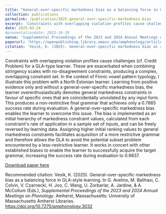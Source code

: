```yaml
---
title: "General-over-specific markedness bias as a balancing force in GLA-style learning"
collection: publications
permalink: /publication/2025-general-over-specific-markedness-bias
excerpt: 'Constraints with overlapping violation profiles cause challenges (cf. Credit Problem) for a GLA-type learner. These are exacerbated when combining stringency scales with no-disagreement constraints, producing a complex, overlapping constraint set. In the context of Finnic vowel pattern typology, I illustrate this problem with a North Estonian learner. Learning from positive evidence only and without a general-over-specific markedness bias, the learner overenthusiastically demotes general markedness constraints in favour of specific ones that are coincidentally unviolated by any input form. This produces a non-restrictive final grammar that achieves only a 0.7865 success rate during evaluation. A general-over-specific markedness bias enables the learner to overcome this issue. The bias is implemented as an initial hierarchy of markedness constraint values, calculated from each constraint's rate of application in a sample set of inputs, and can be freely reversed by learning data. Assigning higher initial ranking values to general markedness constraints facilitates acquisition of a more restrictive grammar and therefore allows the GLA to avoid the potential subset problem encountered by a less-restrictive learner. It works in concert with other established biases to enable the learner to successfully acquire the target grammar, increasing the success rate during evaluation to 0.9837.'
date: 2025-03-24
#presentationdate: 2023-10-20
venue: 'Supplemental Proceedings of the 2023 and 2024 Annual Meetings on Phonology'
paperurl: 'https://openpublishing.library.umass.edu/amphonology/article/id/3032/'
citation: 'Vesik, K. (2025). General-over-specific markedness bias as a balancing force in GLA-style learning. In G. Avelino, M. Balihaxi, C. Colvin, V. Czarnecki, H. Joo, C. Wang, U. Zorbarlar, A. Jardine, & A. McCollum (Eds.), <i>Supplemental Proceedings of the 2023 and 2024 Annual Meetings on Phonology</i>. Amherst, Massachusetts: University of Massachusetts Amherst Libraries. https://doi.org/10.7275/amphonology.3032'
---
```

Constraints with overlapping violation profiles cause challenges (cf. Credit Problem) for a GLA-type learner. These are exacerbated when combining stringency scales with no-disagreement constraints, producing a complex, overlapping constraint set. In the context of Finnic vowel pattern typology, I illustrate this problem with a North Estonian learner. Learning from positive evidence only and without a general-over-specific markedness bias, the learner overenthusiastically demotes general markedness constraints in favour of specific ones that are coincidentally unviolated by any input form. This produces a non-restrictive final grammar that achieves only a 0.7865 success rate during evaluation. A general-over-specific markedness bias enables the learner to overcome this issue. The bias is implemented as an initial hierarchy of markedness constraint values, calculated from each constraint's rate of application in a sample set of inputs, and can be freely reversed by learning data. Assigning higher initial ranking values to general markedness constraints facilitates acquisition of a more restrictive grammar and therefore allows the GLA to avoid the potential subset problem encountered by a less-restrictive learner. It works in concert with other established biases to enable the learner to successfully acquire the target grammar, increasing the success rate during evaluation to 0.9837.

[Download paper here](https://openpublishing.library.umass.edu/amphonology/article/3032/galley/2720/download/)

Recommended citation: 
Vesik, K. (2025). General-over-specific markedness bias as a balancing force in GLA-style learning. In G. Avelino, M. Balihaxi, C. Colvin, V. Czarnecki, H. Joo, C. Wang, U. Zorbarlar, A. Jardine, & A. McCollum (Eds.), <i>Supplemental Proceedings of the 2023 and 2024 Annual Meetings on Phonology</i>. Amherst, Massachusetts: University of Massachusetts Amherst Libraries. https://doi.org/10.7275/amphonology.3032
